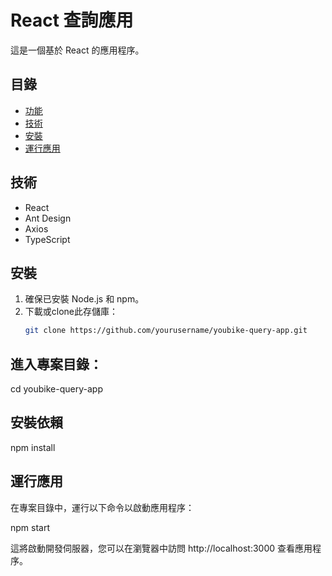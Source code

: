 # React 查詢應用

這是一個基於 React 的應用程序。

## 目錄

- [功能](#功能)
- [技術](#技術棧)
- [安裝](#安裝)
- [運行應用](#運行應用)


## 技術

- React
- Ant Design
- Axios
- TypeScript

## 安裝

1. 確保已安裝 Node.js 和 npm。
2. 下載或clone此存儲庫：
   ```bash
   git clone https://github.com/yourusername/youbike-query-app.git

## 進入專案目錄：
  
   cd youbike-query-app

## 安裝依賴

   npm install

## 運行應用

   在專案目錄中，運行以下命令以啟動應用程序：

   npm start

這將啟動開發伺服器，您可以在瀏覽器中訪問 http://localhost:3000 查看應用程序。